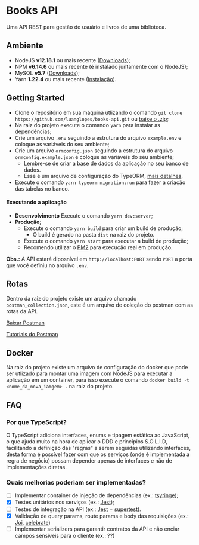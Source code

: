 # Books API

Uma API REST para gestão de usuário e livros de uma biblioteca.

## Ambiente

- NodeJS **v12.18.1** ou mais recente ([Downloads](https://nodejs.org/));
- NPM **v6.14.6** ou mais recente (é instalado juntamente com o NodeJS);
- MySQL **v5.7** ([Downloads](https://dev.mysql.com/downloads/mysql/));
- Yarn **1.22.4** ou mais recente ([Instalação](https://yarnpkg.com/getting-started/install)).

## Getting Started

- Clone o repositório em sua máquina utlizando o comando `git clone https://github.com/luanglopes/books-api.git` ou [baixe o .zip](https://github.com/luanglopes/books-api/archive/master.zip);
- Na raiz do projeto execute o comando `yarn` para instalar as dependências;
- Crie um arquivo `.env` seguindo a estrutura do arquivo `example.env` e coloque as variáveis do seu ambiente;
- Crie um arquivo `ormconfig.json` seguindo a estrutura do arquivo `ormconfig.example.json` e coloque as variáveis do seu ambiente;
  - Lembre-se de criar a base de dados da aplicação no seu banco de dados.
  - Esse é um arquivo de configuração do TypeORM, [mais detalhes](https://typeorm.io/#/using-ormconfig).
- Execute o comando `yarn typeorm migration:run` para fazer a criação das tabelas no banco.

#### Executando a aplicação

- **Desenvolvimento** Execute o comando `yarn dev:server`;
- **Produção**;
  - Execute o comando `yarn build` para criar um build de produção;
    - O build é gerado na pasta `dist` na raiz do projeto.
  - Execute o comando `yarn start` para executar a build de produção;
  - Recomendo utilizar o [PM2](https://pm2.keymetrics.io/) para execução real em produção.

**Obs.:** A API estará diposnível em `http://localhost:PORT` sendo `PORT` a porta que você definiu no arquivo `.env`.

## Rotas

Dentro da raiz do projeto existe um arquivo chamado `postman_collection.json`, este é um arquivo de coleção do postman com as rotas da API.

[Baixar Postman](https://www.postman.com/downloads/)

[Tutoriais do Postman](https://learning.postman.com/)

## Docker

Na raiz do projeto existe um arquivo de configuração do docker que pode ser utlizado para montar uma imagem com NodeJS para executar a aplicação em um container, para isso execute o comando `docker build -t <nome_da_nova_iamgem> .` na raiz do projeto.

## FAQ

### Por que TypeScript?

O TypeScript adiciona interfaces, enums e tipagem estática ao JavaScript, o que ajuda muito na hora de aplicar o DDD e princípios S.O.L.I.D, facilitando a definição das "regras" a serem seguidas utilizando interfaces, desta forma é possível fazer com que os serviços (onde é implementada a regra de negócio) possam depender apenas de interfaces e não de implementações diretas.

### Quais melhorias poderiam ser implementadas?

- [ ] Implementar container de injeção de dependências (ex.: [tsyringe](https://github.com/microsoft/tsyringe));
- [x] Testes unitários nos serviços (ex.: [Jest](https://jestjs.io/));
- [ ] Testes de integração na API (ex.: [Jest](https://jestjs.io/) + [supertest](https://github.com/visionmedia/supertest)).
- [x] Validação de query params, route params e body das requisições (ex.: [Joi](https://github.com/hapijs/joi), [celebrate](https://github.com/arb/celebrate))
- [ ] Implementar serializers para garantir contratos da API e não enciar campos sensíveis para o cliente (ex.: ??)
